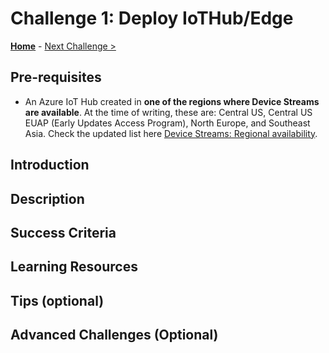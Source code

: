 # Challenge 1: Deploy IoTHub/Edge

**[Home](../README.md)** - [Next Challenge >](./Challenge-02.md)

## Pre-requisites 

- An Azure IoT Hub created in **one of the regions where Device Streams are available**. At the time of writing, these are: Central US, Central US EUAP (Early Updates Access Program), North Europe, and Southeast Asia. Check the updated list here [Device Streams: Regional availability](https://docs.microsoft.com/en-us/azure/iot-hub/iot-hub-device-streams-overview#regional-availability).

## Introduction



## Description

## Success Criteria

## Learning Resources

## Tips (optional)

## Advanced Challenges (Optional)